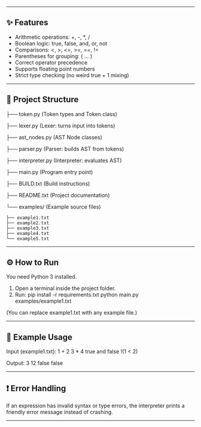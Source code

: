 ------------------------------------------------------------

✨ Features
------------
- Arithmetic operations: +, -, *, /
- Boolean logic: true, false, and, or, not
- Comparisons: <, >, <=, >=, ==, !=
- Parentheses for grouping: ( ... )
- Correct operator precedence
- Supports floating point numbers
- Strict type checking (no weird true + 1 mixing)

------------------------------------------------------------

📁 Project Structure
---------------------
├── token.py           (Token types and Token class)

├── lexer.py           (Lexer: turns input into tokens)

├── ast_nodes.py       (AST Node classes)

├── parser.py          (Parser: builds AST from tokens)

├── interpreter.py     (Interpreter: evaluates AST)

├── main.py            (Program entry point)

├── BUILD.txt          (Build instructions)

├── README.txt         (Project documentation)

└── examples/          (Example source files)

    ├── example1.txt
    ├── example2.txt
    ├── example3.txt
    ├── example4.txt
    └── example5.txt

------------------------------------------------------------

⚙️ How to Run
--------------
You need Python 3 installed.

1. Open a terminal inside the project folder.
2. Run:
   pip install -r requirements.txt
   python main.py examples/example1.txt

(You can replace example1.txt with any example file.)

------------------------------------------------------------

📝 Example Usage
------------------
Input (example1.txt):
    1 + 2
    3 * 4
    true and false
    !(1 < 2)

Output:
    3
    12
    false
    false

------------------------------------------------------------

❗ Error Handling
------------------
If an expression has invalid syntax or type errors,
the interpreter prints a friendly error message instead of crashing.

------------------------------------------------------------
